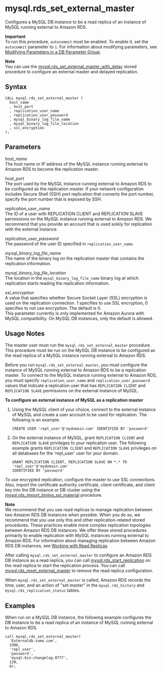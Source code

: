 # mysql\.rds\_set\_external\_master<a name="mysql_rds_set_external_master"></a>

Configures a MySQL DB instance to be a read replica of an instance of MySQL running external to Amazon RDS\.

**Important**  
To run this procedure, `autocommit` must be enabled\. To enable it, set the `autocommit` parameter to `1`\. For information about modifying parameters, see [Modifying Parameters in a DB Parameter Group](USER_WorkingWithParamGroups.md#USER_WorkingWithParamGroups.Modifying)\.

**Note**  
You can use the [mysql\.rds\_set\_external\_master\_with\_delay](mysql_rds_set_external_master_with_delay.md) stored procedure to configure an external master and delayed replication\.

## Syntax<a name="mysql_rds_set_external_master-syntax"></a>

```
CALL mysql.rds_set_external_master (
  host_name
  , host_port
  , replication_user_name
  , replication_user_password
  , mysql_binary_log_file_name
  , mysql_binary_log_file_location
  , ssl_encryption
);
```

## Parameters<a name="mysql_rds_set_external_master-parameters"></a>

 *host\_name*   
The host name or IP address of the MySQL instance running external to Amazon RDS to become the replication master\.

 *host\_port*   
The port used by the MySQL instance running external to Amazon RDS to be configured as the replication master\. If your network configuration includes Secure Shell \(SSH\) port replication that converts the port number, specify the port number that is exposed by SSH\.

 *replication\_user\_name*   
The ID of a user with REPLICATION CLIENT and REPLICATION SLAVE permissions on the MySQL instance running external to Amazon RDS\. We recommend that you provide an account that is used solely for replication with the external instance\.

 *replication\_user\_password*   
The password of the user ID specified in `replication_user_name`\.

 *mysql\_binary\_log\_file\_name*   
The name of the binary log on the replication master that contains the replication information\.

 *mysql\_binary\_log\_file\_location*   
The location in the `mysql_binary_log_file_name` binary log at which replication starts reading the replication information\.

 *ssl\_encryption*   
A value that specifies whether Secure Socket Layer \(SSL\) encryption is used on the replication connection\. 1 specifies to use SSL encryption, 0 specifies to not use encryption\. The default is 0\.  
This parameter currently is only implemented for Amazon Aurora with MySQL compatibility\. On MySQL DB instances, only the default is allowed\.

## Usage Notes<a name="mysql_rds_set_external_master-usage-notes"></a>

 The master user must run the `mysql.rds_set_external_master` procedure\. This procedure must be run on the MySQL DB instance to be configured as the read replica of a MySQL instance running external to Amazon RDS\. 

 Before you run `mysql.rds_set_external_master`, you must configure the instance of MySQL running external to Amazon RDS to be a replication master\. To connect to the MySQL instance running external to Amazon RDS, you must specify `replication_user_name` and `replication_user_password` values that indicate a replication user that has `REPLICATION CLIENT` and `REPLICATION SLAVE` permissions on the external instance of MySQL\. 

**To configure an external instance of MySQL as a replication master**

1. Using the MySQL client of your choice, connect to the external instance of MySQL and create a user account to be used for replication\. The following is an example\.

   ```
   CREATE USER 'repl_user'@'mydomain.com' IDENTIFIED BY 'password'
   ```

1. On the external instance of MySQL, grant `REPLICATION CLIENT` and `REPLICATION SLAVE` privileges to your replication user\. The following example grants `REPLICATION CLIENT` and `REPLICATION SLAVE` privileges on all databases for the 'repl\_user' user for your domain\.

   ```
   GRANT REPLICATION CLIENT, REPLICATION SLAVE ON *.* TO 'repl_user'@'mydomain.com' 
   IDENTIFIED BY 'password'
   ```

To use encrypted replication, configure the master to use SSL connections\. Also, import the certificate authority certificate, client certificate, and client key into the DB instance or DB cluster using the [mysql\.rds\_import\_binlog\_ssl\_material](mysql_rds_import_binlog_ssl_material.md) procedure\.

**Note**  
We recommend that you use read replicas to manage replication between two Amazon RDS DB instances when possible\. When you do so, we recommend that you use only this and other replication\-related stored procedures\. These practices enable more complex replication topologies between Amazon RDS DB instances\. We offer these stored procedures primarily to enable replication with MySQL instances running external to Amazon RDS\. For information about managing replication between Amazon RDS DB instances, see [Working with Read Replicas](USER_ReadRepl.md)\.

After calling `mysql.rds_set_external_master` to configure an Amazon RDS DB instance as a read replica, you can call [mysql\.rds\_start\_replication](mysql_rds_start_replication.md) on the read replica to start the replication process\. You can call [mysql\.rds\_reset\_external\_master](mysql_rds_reset_external_master.md) to remove the read replica configuration\.

When `mysql.rds_set_external_master` is called, Amazon RDS records the time, user, and an action of "set master" in the `mysql.rds_history` and `mysql.rds_replication_status` tables\.

## Examples<a name="mysql_rds_set_external_master-examples"></a>

When run on a MySQL DB instance, the following example configures the DB instance to be a read replica of an instance of MySQL running external to Amazon RDS\.

```
call mysql.rds_set_external_master(
  'Externaldb.some.com',
  3306,
  'repl_user',
  'password',
  'mysql-bin-changelog.0777',
  120,
  0);
```